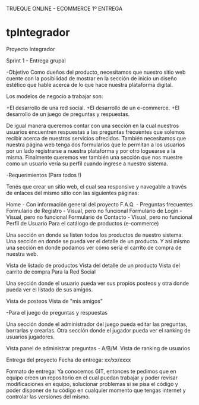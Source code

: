 TRUEQUE ONLINE - ECOMMERCE 1º ENTREGA

# tpIntegrador
Proyecto Integrador

Sprint 1 - Entrega grupal

-Objetivo
Como dueños del producto, necesitamos que nuestro sitio web cuente con la posibilidad de mostrar en la sección de inicio un diseño estético que hable acerca de lo que hace nuestra plataforma digital.

  Los modelos de negocio a trabajar son:

  +El desarrollo de una red social.
  +El desarrollo de un e-commerce.
  +El desarrollo de un juego de preguntas y respuestas.
  
De igual manera queremos  contar con una sección en la cual nuestros usuarios encuentren respuestas a las preguntas frecuentes que solemos recibir acerca de nuestros servicios ofrecidos.
También necesitamos que nuestra página web tenga dos formularios que le permitan a los usuarios por un lado registrarse a nuestra plataforma y por otro loguearse a la misma.
Finalmente queremos ver también una sección que nos muestre como un usuario vería su perfil cuando ingrese a nuestro sistema.


-Requerimientos (Para todos !)

Tenés que crear un sitio web, el cual sea responsive y navegable a través de enlaces del mismo sitio con las siguientes páginas:

Home - Con información general del proyecto
F.A.Q. - Preguntas frecuentes
Formulario de Registro - Visual, pero no funcional
Formulario de Login - Visual, pero no funcional
Formulario de Contacto - Visual, pero no funcional
Perfil de Usuario
Para el catálogo de productos (e-commerce)

Una sección en donde se listen todos los productos de nuestro sistema. Una sección en donde se pueda ver el detalle de un producto. Y así mismo una sección en donde podamos ver cómo sería el carrito de compra de nuestra web.

Vista de listado de productos
Vista del detalle de un producto
Vista del carrito de compra
Para la Red Social

Una sección donde el usuario pueda ver sus propios posteos y otra donde pueda ver el listado de sus amigos.

Vista de posteos
Vista de "mis amigos"


-Para el juego de preguntas y respuestas

Una sección donde el administrador del juego pueda editar las preguntas, borrarlas y crearlas. Otra sección donde el jugador pueda ver el ranking de usuarios jugadores.

Vista panel de administrar preguntas - A/B/M.
Vista de ranking de usuarios

Entrega del proyecto
Fecha de entrega: xx/xx/xxxx

Formato de entrega:  Ya conocemos GIT, entonces te pedimos que en equipo creen un repositorio en el cual puedan trabajar y poder revisar modificaciones en equipo, solucionar problemas si se pisa el código y poder disponer de tu código en cualquier momento que tengas internet y controlar las versiones del mismo.


